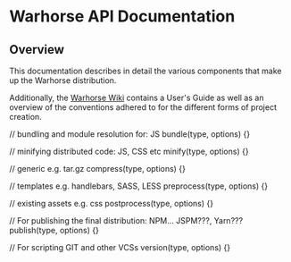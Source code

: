 # Warhorse API Documentation

## Overview

This documentation describes in detail the various components that make up the Warhorse distribution.

Additionally, the [Warhorse Wiki](https://github.com/kasargeant/warhorse/wiki) contains a User's Guide as well as an overview of the conventions adhered to for the different forms of project creation.



// bundling and module resolution for: JS
bundle(type, options) {}

// minifying distributed code: JS, CSS etc
minify(type, options) {}

// generic e.g. tar.gz
compress(type, options) {}

// templates e.g. handlebars, SASS, LESS
preprocess(type, options) {}

// existing assets e.g. css
postprocess(type, options) {}

// For publishing the final distribution: NPM... JSPM???, Yarn???
publish(type, options) {}

// For scripting GIT and other VCSs
version(type, options) {}